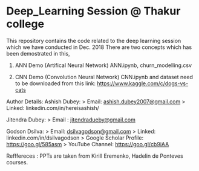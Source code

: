 # Deep_Learning Session @ Thakur college

This repository contains the code related to the deep learning session which we have conducted in Dec. 2018
 There are two concepts which has been demostrated in this,
  
  1. ANN Demo (Artifical Neural Network)
    ANN.ipynb, churn_modelling.csv
    
  2. CNN Demo (Convolution Neural Network)
    CNN.ipynb and dataset need to be downloaded from this link: https://www.kaggle.com/c/dogs-vs-cats
    
    
Author Details: Ashish Dubey: > Email: ashish.dubey2007@gmail.com > Linked: linkedin.com/in/hereisashish/

Jitendra Dubey: > Email : jitendradueby@gmail.com

Godson Dsilva: > Email: dsilvagodson@gmail.com > Linked: linkedin.com/in/dsilvagodson > Google Scholar Profile: https://goo.gl/585asm > YouTube Channel: https://goo.gl/cb9iAA


Refffereces : PPTs are taken from Kirill Eremenko, Hadelin de Ponteves courses.
